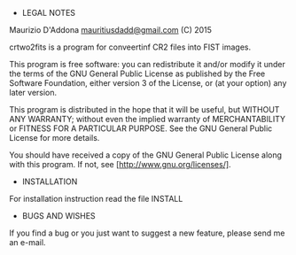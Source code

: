 * LEGAL NOTES

Maurizio D'Addona <mauritiusdadd@gmail.com> (C) 2015

crtwo2fits is a program for conveertinf CR2 files into FIST images.

This program is free software: you can redistribute it and/or modify
it under the terms of the GNU General Public License as published by
the Free Software Foundation, either version 3 of the License, or
(at your option) any later version.

This program is distributed in the hope that it will be useful,
but WITHOUT ANY WARRANTY; without even the implied warranty of
MERCHANTABILITY or FITNESS FOR A PARTICULAR PURPOSE.  See the
GNU General Public License for more details.

You should have received a copy of the GNU General Public License
along with this program.  If not, see [http://www.gnu.org/licenses/].

* INSTALLATION

For installation instruction read the file INSTALL

* BUGS AND WISHES

If you find a bug or you just want to suggest a new feature, please
send me an e-mail.
